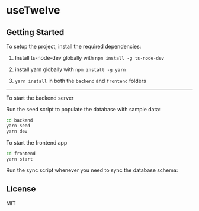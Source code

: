 # useTwelve

## Getting Started

To setup the project, install the required dependencies:


1. Install ts-node-dev globally with `npm install -g ts-node-dev`

2. install yarn globally with `npm install -g yarn`

3. `yarn install` in both the `backend` and `frontend` folders
---
To start the backend server

Run the seed script to populate the database with sample data:

```bash
cd backend
yarn seed
yarn dev
```

To start the frontend app 
```bash
cd frontend
yarn start
```
 
Run the sync script whenever you need to sync the database schema:

## License

MIT
